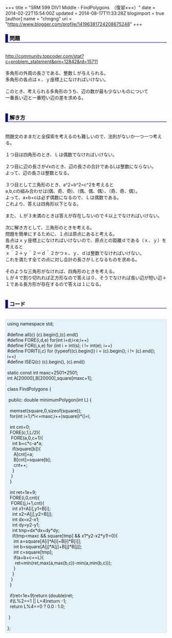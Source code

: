+++
title = "SRM 599 DIV1 Middle - FindPolygons　（復習×××）"
date = 2014-02-22T15:54:00Z
updated = 2014-08-17T11:33:28Z
blogimport = true 
[author]
	name = "chngng"
	uri = "https://www.blogger.com/profile/14196381724208675248"
+++

<div dir="ltr" style="text-align: left;" trbidi="on"><h3 style="border-bottom: 2px solid slateblue; border-left: 8px solid navy; color: black; padding: 0px 0px 1px 5px;">問題 </h3><br /><a href="http://community.topcoder.com/stat?c=problem_statement&amp;pm=12842&amp;rd=15711" target="_blank">http://community.topcoder.com/stat?c=problem_statement&amp;pm=12842&amp;rd=15711</a><br /><br />多角形の外周の長さである、整数Ｌが与えられる。<br />多角形の各点はｘ、ｙ座標上になければいけない。<br /><br />このとき、考えられる多角形のうち、辺の数が最も少ないものについて<br />一番長い辺と一番短い辺の差を求める。<br /><br /><h3 style="border-bottom: 2px solid slateblue; border-left: 8px solid navy; color: black; padding: 0px 0px 1px 5px;">解き方 </h3><br />問題文のままだと全探索を考えるのも難しいので、法則がないか一つ一つ考える。<br /><br />１つ目は四角形のとき、Ｌは偶数でなければいけない。<br /><br />２つ目に辺の長さが√xのとき、辺の長さの合計であるLは整数にならない。<br />よって、辺の長さは整数となる。<br /><br />３つ目として三角形のとき、a^2+b^2=c^2を考えると<br />a,b,cの組み合わせは(偶、奇、奇)、（偶、偶、偶）、（奇、奇、偶）。<br />よって、a+b+cは必ず偶数になるので、Ｌは偶数である。<br />これより、答えは四角形以下となる。<br /><br />また、Ｌが３未満のときは答えが存在しないので４以上でなければいけない。<br /><br />次に解き方として、三角形のときを考える。<br />問題を簡単にするために、１点は原点にあると考える。<br />各点はｘｙ座標上になければいけないので、原点との距離ｄである（ｘ、ｙ）を考えると<br />ｘ＾２＋ｙ＾２＝ｄ＾２かつｘ、ｙ、ｄは整数でなければいけない。<br />これを満たす全ての点に対し合計の長さがＬとなるものを求める。<br /><br />そのような三角形がなければ、四角形のときを考える。<br />Ｌが４で割り切れれば正方形なので答えは０、そうでなければ長い辺が短い辺＋１である長方形が存在するので答えは１になる。<br /><br /><h3 style="border-bottom: 2px solid slateblue; border-left: 8px solid navy; color: black; padding: 0px 0px 1px 5px;">コード </h3><br /><div style="background-color: #e3f2fb; border: 1px dotted #CCCCCC; padding: 5px;">using namespace std;<br /><br />#define all(c) (c).begin(),(c).end()<br />#define FORE(i,d,e) for(int i=d;i&lt;e;i++)<br />#define FOR(i,s,e) for (int i = int(s); i != int(e); i++)<br />#define FORIT(i,c) for (typeof((c).begin()) i = (c).begin(); i != (c).end(); i++)<br />#define ISEQ(c) (c).begin(), (c).end()<br /><br />static const int maxc=2501*2501;<br />int A[20000],B[20000],square[maxc+1];<br /><br />class FindPolygons {<br /><br /><span class="Apple-tab-span" style="white-space: pre;"> </span>public: double minimumPolygon(int L) {<br /><br /><span class="Apple-tab-span" style="white-space: pre;">  </span>memset(square,0,sizeof(square));<br /><span class="Apple-tab-span" style="white-space: pre;">  </span>for(int i=1;i*i&lt;=maxc;i++)square[i*i]=i;<br /><br /><span class="Apple-tab-span" style="white-space: pre;">  </span>int cnt=0;<br /><span class="Apple-tab-span" style="white-space: pre;">  </span>FORE(c,1,L/2){<br /><span class="Apple-tab-span" style="white-space: pre;">   </span>FORE(a,0,c+1){<br /><span class="Apple-tab-span" style="white-space: pre;">    </span>int b=c*c-a*a;<br /><span class="Apple-tab-span" style="white-space: pre;">    </span>if(square[b]){<br /><span class="Apple-tab-span" style="white-space: pre;">     </span>A[cnt]=a;<br /><span class="Apple-tab-span" style="white-space: pre;">     </span>B[cnt]=square[b];<br /><span class="Apple-tab-span" style="white-space: pre;">     </span>cnt++;<br /><span class="Apple-tab-span" style="white-space: pre;">    </span>}<br /><span class="Apple-tab-span" style="white-space: pre;">   </span>}<br /><span class="Apple-tab-span" style="white-space: pre;">  </span>}<br /><br /><span class="Apple-tab-span" style="white-space: pre;">  </span>int ret=1e+9;<br /><span class="Apple-tab-span" style="white-space: pre;">  </span>FORE(i,0,cnt){<br /><span class="Apple-tab-span" style="white-space: pre;">   </span>FORE(j,i+1,cnt){<br /><span class="Apple-tab-span" style="white-space: pre;">    </span>int x1=A[i],y1=B[i];<br /><span class="Apple-tab-span" style="white-space: pre;">    </span>int x2=A[j],y2=B[j];<br /><span class="Apple-tab-span" style="white-space: pre;">    </span>int dx=x2-x1;<br /><span class="Apple-tab-span" style="white-space: pre;">    </span>int dy=y2-y1;<br /><span class="Apple-tab-span" style="white-space: pre;">    </span>int tmp=dx*dx+dy*dy;<br /><span class="Apple-tab-span" style="white-space: pre;">    </span>if(tmp&lt;maxc &amp;&amp; square[tmp] &amp;&amp; x1*y2-x2*y1!=0){<br /><span class="Apple-tab-span" style="white-space: pre;">     </span>int a=square[A[i]*A[i]+B[i]*B[i]];<br /><span class="Apple-tab-span" style="white-space: pre;">     </span>int b=square[A[j]*A[j]+B[j]*B[j]];<br /><span class="Apple-tab-span" style="white-space: pre;">     </span>int c=square[tmp];<br /><span class="Apple-tab-span" style="white-space: pre;">     </span>if(a+b+c==L){<br /><span class="Apple-tab-span" style="white-space: pre;">      </span>ret=min(ret,max(a,max(b,c))-min(a,min(b,c)));<br /><span class="Apple-tab-span" style="white-space: pre;">     </span>}<br /><span class="Apple-tab-span" style="white-space: pre;">    </span>}<br /><span class="Apple-tab-span" style="white-space: pre;">   </span>}<br /><span class="Apple-tab-span" style="white-space: pre;">  </span>}<br /><br /><span class="Apple-tab-span" style="white-space: pre;">  </span>if(ret&lt;1e+9)return (double)ret;<br /><span class="Apple-tab-span" style="white-space: pre;">  </span>if(L%2==1 || L&lt;4)return -1;<br /><span class="Apple-tab-span" style="white-space: pre;">  </span>return L%4==0 ? 0.0 : 1.0;<br /><br /><span class="Apple-tab-span" style="white-space: pre;"> </span>}<br /><br />};</div></div>
